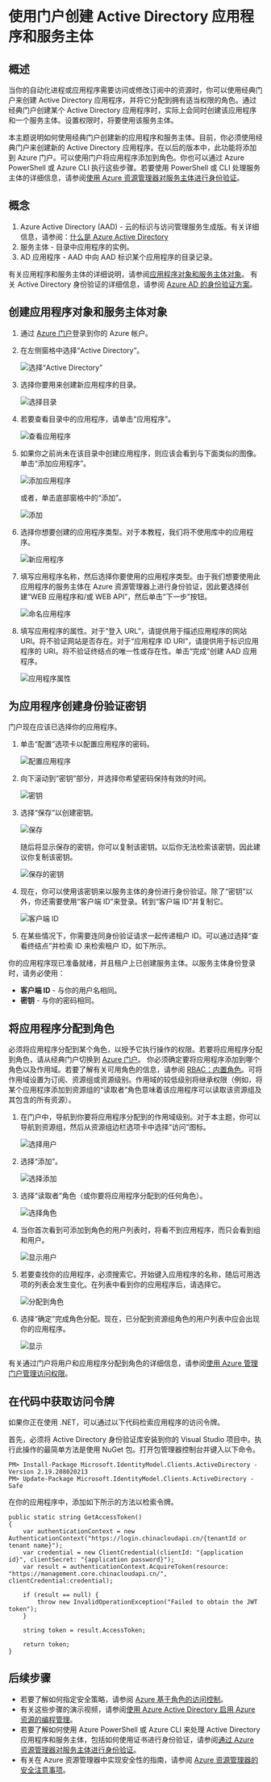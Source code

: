 <properties
   pageTitle="在门户中创建 AD 应用程序和服务主体 | Microsoft Azure"
   description="介绍如何创建新的 Active Directory 应用程序和服务主体，在 Azure 资源管理器中将此服务主体与基于角色的访问控制配合使用可以管理对资源的访问权限。"
   services="azure-resource-manager"
   documentationCenter="na"
   authors="tfitzmac"
   manager="wpickett"
   editor=""/>

<tags
   ms.service="azure-resource-manager"
   ms.date="12/17/2015"
   wacn.date=""/>

# 使用门户创建 Active Directory 应用程序和服务主体

## 概述
当你的自动化进程或应用程序需要访问或修改订阅中的资源时，你可以使用经典门户来创建 Active Directory 应用程序，并将它分配到拥有适当权限的角色。通过经典门户创建某个 Active Directory 应用程序时，实际上会同时创建该应用程序和一个服务主体。设置权限时，将要使用该服务主体。

本主题说明如何使用经典门户创建新的应用程序和服务主体。目前，你必须使用经典门户来创建新的 Active Directory 应用程序。在以后的版本中，此功能将添加到 Azure 门户。可以使用门户将应用程序添加到角色。你也可以通过 Azure PowerShell 或 Azure CLI 执行这些步骤。若要使用 PowerShell 或 CLI 处理服务主体的详细信息，请参阅[使用 Azure 资源管理器对服务主体进行身份验证](resource-group-authenticate-service-principal.md)。

## 概念
1. Azure Active Directory (AAD) - 云的标识与访问管理服务生成版。有关详细信息，请参阅：[什么是 Azure Active Directory](active-directory/active-directory-whatis.md)
2. 服务主体 - 目录中应用程序的实例。
3. AD 应用程序 - AAD 中向 AAD 标识某个应用程序的目录记录。 

有关应用程序和服务主体的详细说明，请参阅[应用程序对象和服务主体对象](active-directory/active-directory-application-objects.md)。
有关 Active Directory 身份验证的详细信息，请参阅 [Azure AD 的身份验证方案](active-directory/active-directory-authentication-scenarios.md)。


## 创建应用程序对象和服务主体对象

1. 通过 [Azure 门户](https://manage.windowsazure.cn/)登录到你的 Azure 帐户。

2. 在左侧窗格中选择“Active Directory”。

     ![选择“Active Directory”][1]

3. 选择你要用来创建新应用程序的目录。

     ![选择目录][2]

3. 若要查看目录中的应用程序，请单击“应用程序”。

     ![查看应用程序][11]

4. 如果你之前尚未在该目录中创建应用程序，则应该会看到与下面类似的图像。单击“添加应用程序”。

     ![添加应用程序][6]

     或者，单击底部窗格中的“添加”。

     ![添加][12]

5. 选择你想要创建的应用程序类型。对于本教程，我们将不使用库中的应用程序。

     ![新应用程序][10]

6. 填写应用程序名称，然后选择你要使用的应用程序类型。由于我们想要使用此应用程序的服务主体在 Azure 资源管理器上进行身份验证，因此要选择创建“WEB 应用程序和/或 WEB API”，然后单击“下一步”按钮。

     ![命名应用程序][9]

7. 填写应用程序的属性。对于“登入 URL”，请提供用于描述应用程序的网站 URI。将不验证网站是否存在。对于“应用程序 ID URI”，请提供用于标识应用程序的 URI。将不验证终结点的唯一性或存在性。单击“完成”创建 AAD 应用程序。

     ![应用程序属性][4]

## 为应用程序创建身份验证密钥
门户现在应该已选择你的应用程序。

1. 单击“配置”选项卡以配置应用程序的密码。

     ![配置应用程序][3]

2. 向下滚动到“密钥”部分，并选择你希望密码保持有效的时间。

     ![密钥][7]

3. 选择“保存”以创建密钥。

     ![保存][13]

     随后将显示保存的密钥，你可以复制该密钥。以后你无法检索该密钥，因此建议你复制该密钥。

     ![保存的密钥][8]

4. 现在，你可以使用该密钥来以服务主体的身份进行身份验证。除了“密钥”以外，你还需要使用“客户端 ID”来登录。转到“客户端 ID”并复制它。
  
     ![客户端 ID][5]

5. 在某些情况下，你需要连同身份验证请求一起传递租户 ID。可以通过选择“查看终结点”并检索 ID 来检索租户 ID，如下所示。

你的应用程序现已准备就绪，并且租户上已创建服务主体。以服务主体身份登录时，请务必使用：

* **客户端 ID** - 与你的用户名相同。
* **密钥** - 与你的密码相同。

## 将应用程序分配到角色

必须将应用程序分配到某个角色，以授予它执行操作的权限。若要将应用程序分配到角色，请从经典门户切换到 [Azure 门户](https://portal.azure.com)。
你必须确定要将应用程序添加到哪个角色以及作用域。若要了解有关可用角色的信息，请参阅 [RBAC：内置角色](./active-directory/role-based-access-built-in-roles.md)。可将作用域设置为订阅、资源组或资源级别。作用域的较低级别将继承权限（例如，将某个应用程序添加到资源组的“读取者”角色意味着该应用程序可以读取该资源组及其包含的所有资源）。

1. 在门户中，导航到你要将应用程序分配到的作用域级别。对于本主题，你可以导航到资源组，然后从资源组边栏选项卡中选择“访问”图标。

     ![选择用户](./media/resource-group-create-service-principal-portal/select-users.png)

2. 选择“添加”。

     ![选择添加](./media/resource-group-create-service-principal-portal/select-add.png)

3. 选择“读取者”角色（或你要将应用程序分配到的任何角色）。

     ![选择角色](./media/resource-group-create-service-principal-portal/select-role.png)

4. 当你首次看到可添加到角色的用户列表时，将看不到应用程序，而只会看到组和用户。

     ![显示用户](./media/resource-group-create-service-principal-portal/show-users.png)

5. 若要查找你的应用程序，必须搜索它。开始键入应用程序的名称，随后可用选项的列表会发生变化。在列表中看到你的应用程序后，请选择它。

     ![分配到角色](./media/resource-group-create-service-principal-portal/assign-to-role.png)

6. 选择“确定”完成角色分配。现在，已分配到资源组角色的用户列表中应会出现你的应用程序。

     ![显示](./media/resource-group-create-service-principal-portal/show-app.png)

有关通过门户将用户和应用程序分配到角色的详细信息，请参阅[使用 Azure 管理门户管理访问权限](../role-based-access-control-configure/#manage-access-using-the-azure-management-portal)。

## 在代码中获取访问令牌

如果你正在使用 .NET，可以通过以下代码检索应用程序的访问令牌。

首先，必须将 Active Directory 身份验证库安装到你的 Visual Studio 项目中。执行此操作的最简单方法是使用 NuGet 包。打开包管理器控制台并键入以下命令。

    PM> Install-Package Microsoft.IdentityModel.Clients.ActiveDirectory -Version 2.19.208020213
    PM> Update-Package Microsoft.IdentityModel.Clients.ActiveDirectory -Safe

在你的应用程序中，添加如下所示的方法以检索令牌。

    public static string GetAccessToken()
    {
        var authenticationContext = new AuthenticationContext("https://login.chinacloudapi.cn/{tenantId or tenant name}");  
        var credential = new ClientCredential(clientId: "{application id}", clientSecret: "{application password}");
        var result = authenticationContext.AcquireToken(resource: "https://management.core.chinacloudapi.cn/", clientCredential:credential);

        if (result == null) {
            throw new InvalidOperationException("Failed to obtain the JWT token");
        }

        string token = result.AccessToken;

        return token;
    }

## 后续步骤

- 若要了解如何指定安全策略，请参阅 [Azure 基于角色的访问控制](/documentation/articles/active-directory/role-based-access-control-configure)。  
- 有关这些步骤的演示视频，请参阅[使用 Azure Active Directory 启用 Azure 资源的编程管理](https://channel9.msdn.com/Series/Azure-Active-Directory-Videos-Demos/Enabling-Programmatic-Management-of-an-Azure-Resource-with-Azure-Active-Directory)。
- 若要了解如何使用 Azure PowerShell 或 Azure CLI 来处理 Active Directory 应用程序和服务主体，包括如何使用证书进行身份验证，请参阅[通过 Azure 资源管理器对服务主体进行身份验证](./resource-group-authenticate-service-principal.md)。
- 有关在 Azure 资源管理器中实现安全性的指南，请参阅 [Azure 资源管理器的安全注意事项](/documentation/articles/best-practices-resource-manager-security)。


<!-- Images. -->
[1]: ./media/resource-group-create-service-principal-portal/active-directory.png
[2]: ./media/resource-group-create-service-principal-portal/active-directory-details.png
[3]: ./media/resource-group-create-service-principal-portal/application-configure.png
[4]: ./media/resource-group-create-service-principal-portal/app-properties.png
[5]: ./media/resource-group-create-service-principal-portal/client-id.png
[6]: ./media/resource-group-create-service-principal-portal/create-application.png
[7]: ./media/resource-group-create-service-principal-portal/create-key.png
[8]: ./media/resource-group-create-service-principal-portal/save-key.png
[9]: ./media/resource-group-create-service-principal-portal/tell-us-about-your-application.png
[10]: ./media/resource-group-create-service-principal-portal/what-do-you-want-to-do.png
[11]: ./media/resource-group-create-service-principal-portal/view-applications.png
[12]: ./media/resource-group-create-service-principal-portal/add-icon.png
[13]: ./media/resource-group-create-service-principal-portal/save-icon.png

<!---HONumber=Mooncake_0104_2016-->